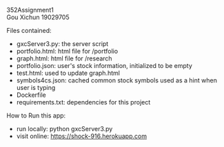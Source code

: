 352Assignment1  
Gou Xichun   19029705 

Files contained:
  - gxcServer3.py: the server script
  - portfolio.html: html file for /portfolio
  - graph.html: html file for /research
  - portfolio.json: user's stock information, initialized to be empty
  - test.html: used to update graph.html
  - symbols4cs.json: cached common stock symbols used as a hint when user is typing
  - Dockerfile
  - requirements.txt: dependencies for this project

How to Run this app:
  - run locally: python gxcServer3.py <port number>
  - visit online: https://shock-916.herokuapp.com

